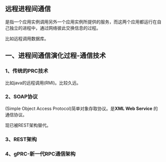 ## 远程进程间通信

是指一个应用实例调用另外一个应用实例所提供的服务，而这两个应用都运行在自己独立的进程中，通过网络彼此交换信息的过程。

比如远程调用数据库。

## 一、进程间通信演化过程-通信技术
### 1、传统的PRC技术
比如java的远程调用(RMI)。比较久远。
### 2、SOAP协议
(Simple Object Access Protocol)简单对象存取协议。是**XML Web Service** 的通信协议。

现已被REST架构替代。

### 3、REST架构

### 4、gPRC-新一代RPC通信架构


